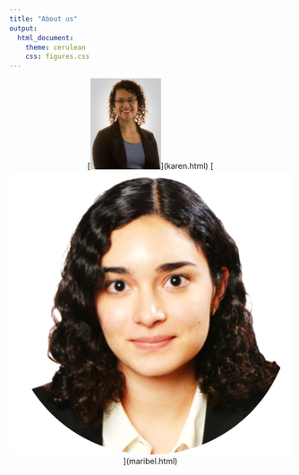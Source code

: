 ```yaml
--- 
title: "About us"
output: 
  html_document:
    theme: cerulean
    css: figures.css
---
```

<script src="https://kit.fontawesome.com/0af1a424a5.js" crossorigin="anonymous"></script>

<p align="center">
[<img src="images/karen.png" style="width:25%">](karen.html) [<img src="images/maribel.png" style="padding: 0px">](maribel.html)

</p>